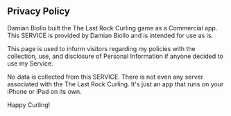 ## Privacy Policy

Damian Biollo built the The Last Rock Curling game as a Commercial app. This SERVICE is provided by Damian Biollo and is intended for use as is.

This page is used to inform visitors regarding my policies with the collection, use, and disclosure of Personal Information if anyone decided to use my Service.

No data is collected from this SERVICE. There is not even any server associated with the The Last Rock Curling. It's just an app that runs on your iPhone or iPad on its own.

Happy Curling!

